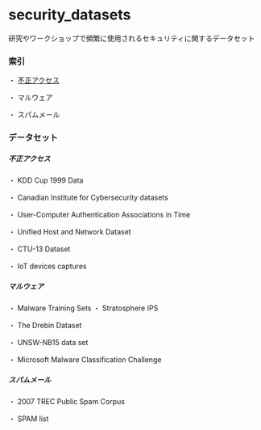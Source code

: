 # security_datasets

研究やワークショップで頻繁に使用されるセキュリティに関するデータセット

### 索引

・ [不正アクセス](#不正アクセス)

・ マルウェア

・ スパムメール

### データセット

##### 不正アクセス
・ KDD Cup 1999 Data 

・ Canadian Institute for Cybersecurity datasets

・ User-Computer Authentication Associations in Time

・ Unified Host and Network Dataset 

・ CTU-13 Dataset

・ IoT devices captures

##### マルウェア
・ Malware Training Sets
・ Stratosphere IPS

・ The Drebin Dataset

・ UNSW-NB15 data set

・ Microsoft Malware Classification Challenge

##### スパムメール
・ 2007 TREC Public Spam Corpus

・ SPAM list
